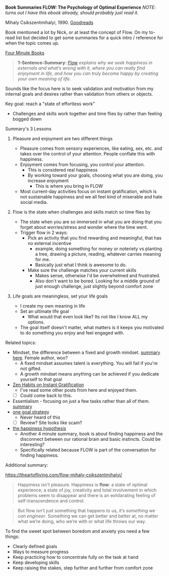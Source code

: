 **Book Summaries FLOW: The Psychology of Optimal Experience**
*NOTE: turns out I have this ebook already, should probably just read it.*


Mihaly Csikszentmihalyi, 1990. [Goodreads](https://www.goodreads.com/book/show/66354.Flow?ac=1&from_search=true&qid=Bi4Tm0s8Lp&rank=1)

Book mentioned a lot by Nick, or at least the concept of Flow. On my to-read list but decided to get some summaries for a quick intro / reference for when the topic comes up.

[Four Minute Books](https://fourminutebooks.com/flow-summary/)

> **1-Sentence-Summary:** *[Flow](https://amzn.to/2Cy0mrL) explains why we seek happiness in externals and what’s wrong with it, where you can really find enjoyment in life, and how you can truly  become happy by creating your own meaning of life.*

Sounds like the focus here is to seek validation and motivation from my internal goals and desires rather than validation from others or objects.

Key goal: reach a "state of effortless work"

- Challenges and skills work together and time flies by rather than feeling bogged down

Summary's 3 Lessons

1. Pleasure and enjoyment are two different things
   - Pleasure comes from sensory experiences, like eating, sex, etc. and takes over the control of your attention. People conflate this with happiness.
   - Enjoyment comes from focusing, you control your attention.
     - This is considered real happiness
     - By working toward your goals, choosing what you are doing, you increase enjoyment
       - This is where you bring in FLOW
   - Most current-day activities focus on instant gratification, which is not sustainable happiness and we all feel kind of miserable and hate social media.

2. Flow is the state when challenges and skills match so time flies by
   - The state when you are so immersed in what you are doing that you forget about worries/stress and wonder where the time went.
   - Trigger flow in 2 ways:
     - Pick an activity that you find rewarding and meaningful, that has no external incentive 
       - example, doing something for money or noteriety vs planting a tree, drawing a picture, reading, whatever carries meaning for me.
       - Basically just what I think is awesome to do.
     - Make sure the challenge matches your current skills
       - Makes sense, otherwise I'd be overwhelmed and frustrated.
       - Also don't want to be bored. Looking for a middle ground of just enough challenge, just slightly beyond comfort zone
3. Life goals are meaningless, set your life goals
   - I create my own meaning in life
   - Set an ultimate life goal
     - What would that even look like? Its not like I know ALL my options.
   - The goal itself doesn't matter, what matters is it keeps you motivated to do something you enjoy and feel engaged with.



Related topics:

- Mindset, the difference between a fixed and growth mindset. [summary here](https://fourminutebooks.com/mindset-summary/). Female author, woo?
  - A fixed mindset assumes talent is everything. You will fail if you're not gifted.
  - A growth mindset means anything can be achieved if you dedicate yourself to that goal
- [Zen Habits on Instant Gratification](https://zenhabits.net/gratify/)
  - I've read some other posts from here and enjoyed them. 
  - [ ] Could come back to this. 
- Essentialism - focusing on just a few tasks rather than all of them. [summary](https://productivityist.com/essentialism-get-work-done/)
- [one goal strategy](https://niklasgoeke.com/how-to-set-goals/)
  - Never heard of this
  - [ ] Review? Site looks like scam? 
- [the happiness hypothesis](https://fourminutebooks.com/the-happiness-hypothesis-summary/)
  - Another 4 minute summary, book is about finding happiness and the disconnect between our rational brain and basic instincts. Could be interesting?
  - Specifically related because FLOW is part of the conversation for finding happiness.



Additional summary:

https://theartofliving.com/flow-mihaly-csikszentmihalyi/

> Happiness isn’t pleasure. Happiness is **flow**: a state of optimal  experience; a state of joy, creativity and total involvement in which  problems seem to disappear and there is an exhilarating feeling of  self-transcendence and control.

> But flow isn’t just something that happens to us, *it’s something we can engineer*. Something we can get better and better at, no matter what we’re doing, who we’re with or what life throws our way.

To find the sweet spot between boredom and anxiety you need a few things:

- Clearly defined goals
- Ways to measure progress
- Keep practicing how to concentrate fully on the task at hand
- Keep developing skills
- Keep raising the stakes, step further and further from comfort zone